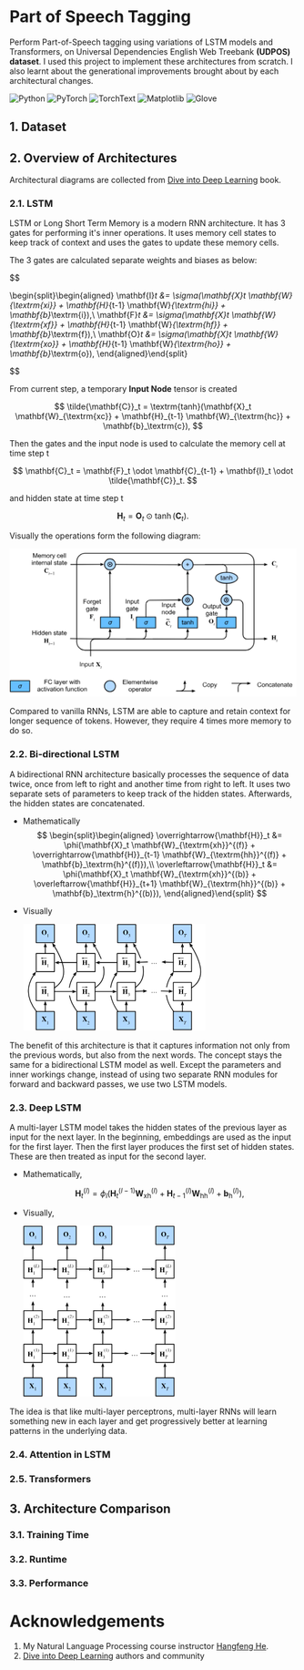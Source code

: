 # Part of Speech Tagging
Perform Part-of-Speech tagging using variations of LSTM models and Transformers, on Universal Dependencies English Web Treebank **(UDPOS) dataset**. I used this project to implement these architectures from scratch. I also learnt about the generational improvements brought about by each architectural changes.

![Python](https://img.shields.io/badge/Python-20232A?style=for-the-badge&logo=python)
![PyTorch](https://img.shields.io/badge/PyTorch-20232A?style=for-the-badge&logo=pytorch)
![TorchText](https://img.shields.io/badge/TorchText-20232A?style=for-the-badge&logo=pytorch)
![Matplotlib](https://img.shields.io/badge/matplotlib-20232A?style=for-the-badge&logo=matplotlib)
![Glove](https://img.shields.io/badge/glove-20232A?style=for-the-badge&logo=glove)

## 1. Dataset

## 2. Overview of Architectures

Architectural diagrams are collected from [Dive into Deep Learning](https://d2l.ai/) book.

### 2.1. LSTM

LSTM or Long Short Term Memory is a modern RNN architecture. It has 3 gates for performing it's inner operations. It uses memory cell states to keep track of context and uses the gates to update these memory cells. 

The 3 gates are calculated separate weights and biases as below:

$$

\begin{split}\begin{aligned}
\mathbf{I}_t &= \sigma(\mathbf{X}_t \mathbf{W}_{\textrm{xi}} + \mathbf{H}_{t-1} \mathbf{W}_{\textrm{hi}} + \mathbf{b}_\textrm{i}),\\
\mathbf{F}_t &= \sigma(\mathbf{X}_t \mathbf{W}_{\textrm{xf}} + \mathbf{H}_{t-1} \mathbf{W}_{\textrm{hf}} + \mathbf{b}_\textrm{f}),\\
\mathbf{O}_t &= \sigma(\mathbf{X}_t \mathbf{W}_{\textrm{xo}} + \mathbf{H}_{t-1} \mathbf{W}_{\textrm{ho}} + \mathbf{b}_\textrm{o}),
\end{aligned}\end{split}

$$

From current step, a temporary **Input Node** tensor is created 

$$
\tilde{\mathbf{C}}_t = \textrm{tanh}(\mathbf{X}_t \mathbf{W}_{\textrm{xc}} + \mathbf{H}_{t-1} \mathbf{W}_{\textrm{hc}} + \mathbf{b}_\textrm{c}),
$$

Then the gates and the input node is used to calculate the memory cell at time step t

$$
\mathbf{C}_t = \mathbf{F}_t \odot \mathbf{C}_{t-1} + \mathbf{I}_t \odot \tilde{\mathbf{C}}_t.
$$

and hidden state at time step t

$$
\mathbf{H}_t = \mathbf{O}_t \odot \tanh(\mathbf{C}_t).
$$

Visually the operations form the following diagram:

![LSTM Diagram](images/lstm_diagram.png)

Compared to vanilla RNNs, LSTM are able to capture and retain context for longer sequence of tokens. However, they require 4 times more memory to do so. 

### 2.2. Bi-directional LSTM

A bidirectional RNN architecture basically processes the sequence of data twice, once from left to right and another time from right to left. It uses two separate sets of parameters to keep track of the hidden states. Afterwards, the hidden states are concatenated. 

* Mathematically
    $$
    \begin{split}\begin{aligned}
    \overrightarrow{\mathbf{H}}_t &= \phi(\mathbf{X}_t \mathbf{W}_{\textrm{xh}}^{(f)} + \overrightarrow{\mathbf{H}}_{t-1} \mathbf{W}_{\textrm{hh}}^{(f)}  + \mathbf{b}_\textrm{h}^{(f)}),\\
    \overleftarrow{\mathbf{H}}_t &= \phi(\mathbf{X}_t \mathbf{W}_{\textrm{xh}}^{(b)} + \overleftarrow{\mathbf{H}}_{t+1} \mathbf{W}_{\textrm{hh}}^{(b)}  + \mathbf{b}_\textrm{h}^{(b)}),
    \end{aligned}\end{split}
    $$

* Visually
    
    ![Bi-directional RNN](images\bidirectional_diagram.png)

The benefit of this architecture is that it captures information not only from the previous words, but also from the next words. The concept stays the same for a bidirectional LSTM model as well. Except the parameters and inner workings change, instead of using two separate RNN modules for forward and backward passes, we use two LSTM models.

### 2.3. Deep LSTM

A multi-layer LSTM model takes the hidden states of the previous layer as input for the next layer. In the beginning, embeddings are used as the input for the first layer. Then the first layer produces the first set of hidden states. These are then treated as input for the second layer. 

* Mathematically,

    $$
    \mathbf{H}_t^{(l)} = \phi_l(\mathbf{H}_t^{(l-1)} \mathbf{W}_{\textrm{xh}}^{(l)} + \mathbf{H}_{t-1}^{(l)} \mathbf{W}_{\textrm{hh}}^{(l)}  + \mathbf{b}_\textrm{h}^{(l)}),
    $$

* Visually,

    ![Deep LSTM](images\deep_rnn_diagram.png)

The idea is that like multi-layer perceptrons, multi-layer RNNs will learn something new in each layer and get progressively better at learning patterns in the underlying data.

### 2.4. Attention in LSTM

### 2.5. Transformers

## 3. Architecture Comparison

### 3.1. Training Time

### 3.2. Runtime

### 3.3. Performance


# Acknowledgements
1. My Natural Language Processing course instructor [Hangfeng He](https://hornhehhf.github.io/).
2. [Dive into Deep Learning](https://d2l.ai/) authors and community
